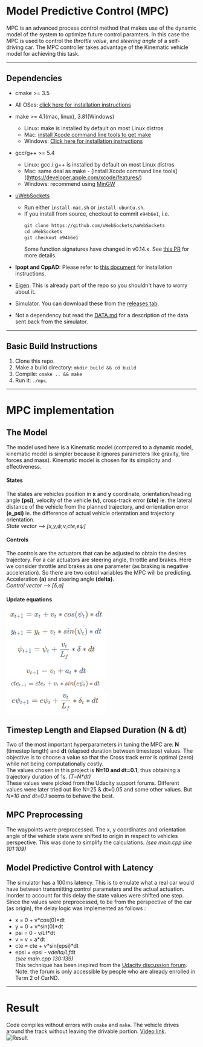# Model Predictive Control (MPC)
MPC is an advanced process control method that makes use of the dynamic model of the system to optimize future control paramters. In this case the MPC is used to control the *throttle value*, and *steering angle* of a self-driving car. The MPC controller takes advantage of the Kinematic vehicle model for achieving this task.

---
## Dependencies

* cmake >= 3.5
 * All OSes: [click here for installation instructions](https://cmake.org/install/)
* make >= 4.1(mac, linux), 3.81(Windows)
  * Linux: make is installed by default on most Linux distros
  * Mac: [install Xcode command line tools to get make](https://developer.apple.com/xcode/features/)
  * Windows: [Click here for installation instructions](http://gnuwin32.sourceforge.net/packages/make.htm)
* gcc/g++ >= 5.4
  * Linux: gcc / g++ is installed by default on most Linux distros
  * Mac: same deal as make - [install Xcode command line tools]((https://developer.apple.com/xcode/features/)
  * Windows: recommend using [MinGW](http://www.mingw.org/)
* [uWebSockets](https://github.com/uWebSockets/uWebSockets)
  * Run either `install-mac.sh` or `install-ubuntu.sh`.
  * If you install from source, checkout to commit `e94b6e1`, i.e.
    ```
    git clone https://github.com/uWebSockets/uWebSockets
    cd uWebSockets
    git checkout e94b6e1
    ```
    Some function signatures have changed in v0.14.x. See [this PR](https://github.com/udacity/CarND-MPC-Project/pull/3) for more details.

* **Ipopt and CppAD:** Please refer to [this document](https://github.com/udacity/CarND-MPC-Project/blob/master/install_Ipopt_CppAD.md) for installation instructions.
* [Eigen](http://eigen.tuxfamily.org/index.php?title=Main_Page). This is already part of the repo so you shouldn't have to worry about it.
* Simulator. You can download these from the [releases tab](https://github.com/udacity/self-driving-car-sim/releases).
* Not a dependency but read the [DATA.md](./DATA.md) for a description of the data sent back from the simulator.

---
## Basic Build Instructions

1. Clone this repo.
2. Make a build directory: `mkdir build && cd build`
3. Compile: `cmake .. && make`
4. Run it: `./mpc`.

---
# MPC implementation
## The Model
The model used here is a Kinematic model (compared to a dynamic model, kinematic model is simpler because it ignores parameters like gravity, tire forces and mass). Kinematic model is chosen for its simplicity and effectiveness.  
#### States
The states are vehicles position in **x** and **y** coordinate, orientation/heading angle **(psi)**, velocity of the vehicle **(v)**, cross-track error **(cte)** ie. the lateral distance of the vehicle from the planned trajectory, and orrientation error **(e_psi)** ie. the difference of actual vehicle orientation and trajectory orientation.  
_State vector --> [x,y,ψ,v,cte,eψ]_
#### Controls
The controls are the actuators that can be adjusted to obtain the desires trajectory. For a car actuators are steering angle, throttle and brakes. Here we consider throttle and brakes as one parameter (as braking is negative acceleration). So there are two cotrol variables the MPC will be predicting. Acceleration **(a)** and steering angle **(delta)**.  
_Control vector --> [δ,a]_
#### Update equations
![global kinematic model](https://github.com/askmuhsin/model-predictive-cotroller/blob/master/images/global_kinematic_model.png)  
![global kinematic model](https://github.com/askmuhsin/model-predictive-cotroller/blob/master/images/global_kinematic_model_cte.png)  
![global kinematic model](https://github.com/askmuhsin/model-predictive-cotroller/blob/master/images/global_kinematic_model_epsi.png)  


## Timestep Length and Elapsed Duration (N & dt)
Two of the most important hyperparameters in tuning the MPC are: **N** (timestep length) and **dt** (elapsed duration between timesteps) values. The objective is to choose a value so that the Cross track error is optimal (zero) while not being computationally costly.  
The values chosen in this project is **N=10 and dt=0.1**, thus obtaining a trajectory duration of 1s. _(T=N*dt)_   
These values were picked from the Udacity support forums. Different values were later tried out like N=25 & dt=0.05 and some other values. But _N=10 and dt=0.1_ seems to behave the best.  

## MPC Preprocessing
The waypoints were preprocessed. The x, y coordinates and orientation angle of the vehicle state were shifted to origin in respect to vehicles perspective. This was done to simplify the calculations. _(see main.cpp line 101:109)_

## Model Predictive Control with Latency
The simulator has a 100ms latency. This is to emulate what a real car would have between transmitting control parameters and the actual actuation. Inorder to account for this delay the state values were shifted one step. Since the values were preprocessed, to be from the perspective of the car (as origin), the delay logic was implemented as follows :   
* x = 0 + v*cos(0)*dt
* y = 0 + v*sin(0)*dt
* psi = 0 - v/Lf*dt
* v = v + a*dt
* cte = cte + v*sin(epsi)*dt
* epsi = epsi - v*delta/Lf*dt   
_(see main.cpp 130:139)_  
This technique has been inspired from the [Udacity discussion forum](https://discussions.udacity.com/t/how-to-incorporate-latency-into-the-model/257391/42). Note: the forum is only accessible by people who are already enrolled in Term 2 of CarND.

---
# Result
Code compiles without errors with `cmake` and `make`.
The vehicle drives around the track without leaving the drivable portion. [Video link](https://youtu.be/tY872fwnqFE).  
![Result](https://github.com/askmuhsin/model-predictive-cotroller/blob/master/images/final.gif)

